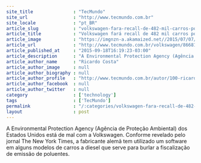 ```yaml
---
site_title               : "TecMundo"
site_url                 : "http://www.tecmundo.com.br"
site_locale              : "pt_BR"
article_slug             : "volkswagen-fara-recall-de-482-mil-carros-por-fraudar-testes-antipoluicao"
article_title            : "Volkswagen fará recall de 482 mil carros por fraudar testes antipoluição"
article_image            : "https://imgnzn-a.akamaized.net//2015/07/07/07192224810861-t1200x480.jpg"
article_url              : "http://www.tecmundo.com.br/volkswagen/86681-volkswagen-recall-482-mil-carros-fraudar-testes-antipoluicao.htm"
article_published_at     : "2015-09-18T16:19:23-03:00"
article_description      : "A Environmental Protection Agency (Agência de Proteção Ambiental) dos Estados Unidos está de mal com a Volkswagen. Conforme revelado pelo jornal The New York Times, a fabricante alemã tem utilizado um software em alguns modelos de carros a diesel que serve para burlar a fiscalização de emissão de poluentes."
article_author_name      : "Ricardo Costa"
article_author_image     : null
article_author_biography : null
article_author_profile   : "http://www.tecmundo.com.br/autor/100-ricardo-costa/"
article_author_facebook  : null
article_author_twitter   : null
category                 : ['technology']
tags                     : ['TecMundo']
permalink                : "/:categories/volkswagen-fara-recall-de-482-mil-carros-por-fraudar-testes-antipoluicao/"
layout                   : post
---
```


A Environmental Protection Agency (Agência de Proteção Ambiental) dos Estados Unidos está de mal com a Volkswagen. Conforme revelado pelo jornal The New York Times, a fabricante alemã tem utilizado um software em alguns modelos de carros a diesel que serve para burlar a fiscalização de emissão de poluentes.
